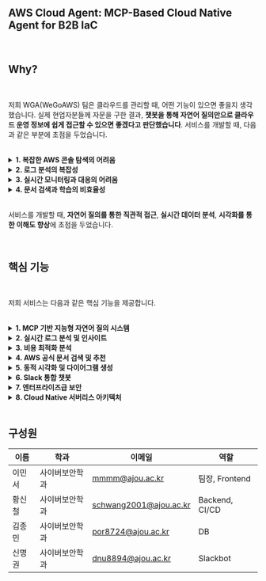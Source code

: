 ## AWS Cloud Agent: MCP-Based Cloud Native Agent for B2B IaC

</br>

## Why?

</br>

저희 WGA(WeGoAWS) 팀은 클라우드를 관리할 때, 어떤 기능이 있으면 좋을지 생각했습니다. 실제 현업자분들께 자문을 구한 결과, **챗봇을 통해 자연어 질의만으로 클라우드 운영 정보에 쉽게 접근할 수 있으면 좋겠다고 판단했습니다**. 서비스를 개발할 때, 다음과 같은 부분에 초점을 두었습니다.

</br>

<details> 
<summary><b>1. 복잡한 AWS 콘솔 탐색의 어려움</b></summary>
</br>

- 수많은 서비스와 메뉴 속에서 원하는 정보를 찾기 위해 여러 화면을 오가는 비효율성
- 각 서비스별로 다른 인터페이스로 인한 학습 비용 증가

</br>
</details>

<details> 
<summary><b>2. 로그 분석의 복잡성</b></summary>
</br>
  
- CloudTrail, GuardDuty 등 여러 서비스에 분산된 로그 데이터
- SQL 쿼리 작성 없이는 접근하기 어려운 Athena 기반 분석
  
</br>
</details>

<details> 
<summary><b>3. 실시간 모니터링과 대응의 어려움</b></summary>
</br>
  
- 분산된 CloudWatch 대시보드와 알람 확인의 복잡성
- 비용 분석과 최적화를 위한 데이터 수집의 번거로움
  
</br>
</details>

<details> 
<summary><b>4. 문서 검색과 학습의 비효율성</b></summary>
</br>
  
- 방대한 AWS 공식 문서에서 필요한 정보를 찾기 어려움
- 한국어로 번역된 최신 정보의 부족
  
</br>
</details>

</br>

서비스를 개발할 때, **자연어 질의를 통한 직관적 접근**, **실시간 데이터 분석**, **시각화를 통한 이해도 향상**에 초점을 두었습니다.

</br>

## 핵심 기능
</br>

저희 서비스는 다음과 같은 핵심 기능을 제공합니다.

</br>

<details>
<summary><b>1. MCP 기반 지능형 자연어 질의 시스템</b></summary>
</br>

- **다중 AI 모델 지원**
  - Anthropic Claude 3.7 Sonnet (기본)
  - 사용자별 모델 선택 가능

- **고급 대화 처리**
  - 멀티턴 대화를 통한 문맥 이해
  - 세션 기반 대화 히스토리 관리
  - 복잡한 클라우드 운영 질문 해석

</br>
</details>

<details>
<summary><b>2. 실시간 로그 분석 및 인사이트</b></summary>
</br>

- **통합 로그 분석**
  - CloudTrail, GuardDuty, Lambda 등 다양한 서비스 로그
  - 자동 쿼리 생성 (에러 분석, 성능 분석, 보안 분석)
  - 시간대별/사용자별/IP별 상세 분석

- **인텔리전트 패턴 탐지**
  - 에러 패턴 자동 분류 및 빈도 분석
  - 의심스러운 로그인 패턴 탐지
  - 성능 메트릭 추세 분석

</br>
</details>

<details>
<summary><b>3. 비용 최적화 분석</b></summary>
</br>

- **다차원 비용 분석**
  - 일별/지역별/서비스별 상세 비용 분석
  - 인스턴스 타입별 비용 최적화 제안
  - 비용 급증 알림 및 트렌드 분석

- **시각적 비용 리포트**
  - 테이블 형태의 상세 비용 내역
  - 차트를 통한 비용 트렌드 시각화

</br>
</details>

<details>
<summary><b>4. AWS 공식 문서 검색 및 추천</b></summary>
</br>

- **지능형 문서 검색**
  - AWS 공식 문서 API 연동
  - 질문 맥락에 맞는 관련 문서 자동 추천
  - 페이지네이션을 통한 대용량 문서 처리

- **다국어 지원**
  - 한국어 자동 번역 및 요약 제공
  - 기술 용어 보존 및 정확한 번역

</br>
</details>

<details>
<summary><b>5. 동적 시각화 및 다이어그램 생성</b></summary>
</br>

- **15종류 차트 지원**
  - Line, Bar, Pie, Scatter, Area, Column 차트
  - Word Cloud, Radar, Histogram, Treemap
  - Dual-axes, Mind Map, Network Graph, Flow Diagram, Fishbone

- **AWS 아키텍처 다이어그램**
  - Python Diagrams 패키지 기반 자동 생성
  - AWS, K8s, On-premise 아키텍처 지원
  - 한글 폰트 자동 설정으로 완벽한 한국어 지원

</br>
</details>

<details>
<summary><b>6. Slack 통합 챗봇</b></summary>
</br>

- **슬래시 명령어 지원**
  - `/models` 명령어로 AI 모델 선택
  - DM을 통한 대화 인터페이스 제공

- **고급 인터랙션**
  - Block Kit을 활용한 인터랙티브 UI
  - 버튼 클릭, 드롭다운 선택 지원
  - 대화 히스토리 기반 연속 질의

</br>
</details>

<details>
<summary><b>7. 엔터프라이즈급 보안</b></summary>
</br>

- **다층 보안 인증**
  - AWS Cognito 기반 사용자 인증
  - OAuth 2.0 / OpenID Connect 표준 준수
  - Slack과 AWS 계정 연동 인증

- **세밀한 권한 관리**
  - IAM 역할 기반 API 접근 제어
  - 리소스별 세분화된 권한 설정
  - CORS 정책을 통한 도메인 보안

</br>
</details>

<details>
<summary><b>8. Cloud Native 서버리스 아키텍처</b></summary>
</br>

- **서버리스 컴퓨팅**
  - AWS Lambda를 통한 마이크로서비스 아키텍처
  - API Gateway 기반 RESTful API 설계
  - Auto Scaling과 고가용성 보장

- **Infrastructure as Code**
  - CloudFormation을 통한 완전 자동화
  - 환경별(dev/test/prod) 스택 분리
  - 원클릭 배포 및 롤백 지원

- **데이터 저장소**
  - DynamoDB를 통한 NoSQL 데이터 관리
  - S3 기반 정적 웹 호스팅
  - Athena를 통한 데이터 레이크 분석

</br>
</details>

</br>

## 구성원
| 이름 | 학과 | 이메일 | 역할 |
| --- | --- | --- | --- |
| 이민서 | 사이버보안학과 | mmmm@ajou.ac.kr | 팀장, Frontend |
| 황신철 | 사이버보안학과 | schwang2001@ajou.ac.kr | Backend, CI/CD |
| 김종민 | 사이버보안학과 | por8724@ajou.ac.kr | DB |
| 신명권 | 사이버보안학과 | dnu8894@ajou.ac.kr | Slackbot |
